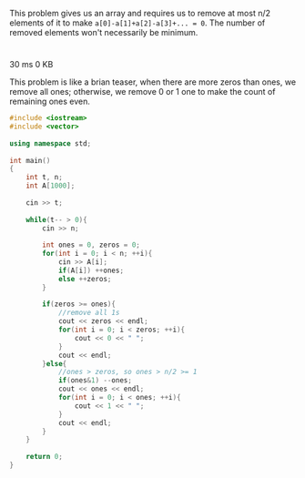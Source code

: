 This problem gives us an array and requires us to remove at most n/2 elements of it to make `a[0]-a[1]+a[2]-a[3]+... = 0`. 
The number of removed elements won't necessarily be minimum.

# 
30 ms	0 KB

This problem is like a brian teaser, when there are more zeros than ones, we remove all ones; otherwise, we remove 0 or 1 one to make the count of remaining ones even.

```cpp
#include <iostream>
#include <vector>
 
using namespace std;
 
int main()
{
    int t, n;
    int A[1000];
    
    cin >> t;
    
    while(t-- > 0){
        cin >> n;
        
        int ones = 0, zeros = 0;
        for(int i = 0; i < n; ++i){
            cin >> A[i];
            if(A[i]) ++ones;
            else ++zeros;
        }
        
        if(zeros >= ones){
            //remove all 1s
            cout << zeros << endl;
            for(int i = 0; i < zeros; ++i){
                cout << 0 << " ";
            }
            cout << endl;
        }else{
            //ones > zeros, so ones > n/2 >= 1
            if(ones&1) --ones;
            cout << ones << endl;
            for(int i = 0; i < ones; ++i){
                cout << 1 << " ";
            }
            cout << endl;
        }
    }
 
    return 0;
}
```
